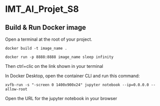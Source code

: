 # IMT_AI_Projet_S8

## Build & Run Docker image

Open a terminal at the root of your project.

```
docker build -t image_name .
```
```
docker run -p 8888:8888 image_name sleep infinity
```
Then ctrl+clic on the link shown in your terminal

In Docker Desktop, open the container CLI and run this command:

```
xvfb-run -s "-screen 0 1400x900x24" jupyter notebook --ip=0.0.0.0 --allow-root
```

Open the URL for the jupyter notebook in your browser
